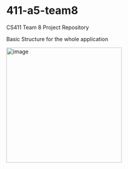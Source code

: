 # 411-a5-team8
CS411 Team 8 Project Repository

Basic Structure for the whole application



<img width="304" alt="image" src="https://user-images.githubusercontent.com/68728217/236509371-264a36c4-b246-4f05-b5a3-d506596b4e75.png">
